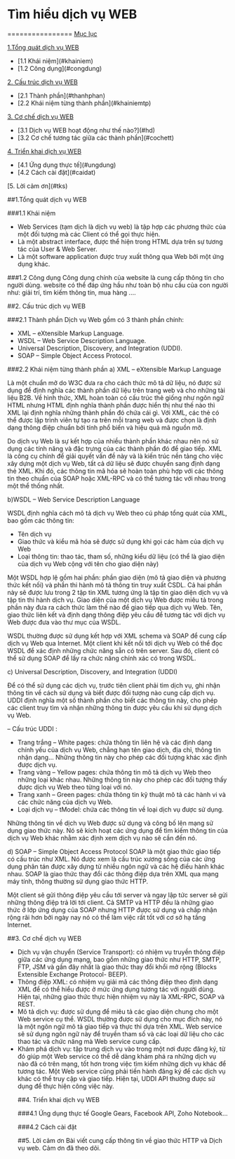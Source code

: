 # Tìm hiểu dịch vụ WEB
================
[Mục lục](#content)

[1.Tổng quát dịch vụ WEB](#tqweb)
  <ul>
  <li>[1.1 Khái niệm](#khainiem)
  <li>[1.2 Công dụng](#congdung)
  </ul>

[2. Cấu trúc dịch vụ WEB](#cautruc)
  <ul>
  <li>[2.1 Thành phần](#thanhphan)
  <li>[2.2 Khái niệm từng thành phần](#khainiemtp)
  </ul>

[3. Cơ chế dịch vụ WEB](#coche)
  <ul>
  <li>[3.1 Dịch vụ WEB hoạt động như thế nào?](#hd)
  <li>[3.2 Cơ chế tương tác giữa các thành phần](#cochett)
  </ul>

[4. Triển khai dịch vụ WEB](#trienkhai)
  <ul>
  <li>[4.1 Ứng dụng thực tế](#ungdung)
  <li>[4.2 Cách cài đặt](#caidat)
  </ul>
[5. Lời cảm ơn](#tks)

<a name="tqweb"></a>
##1.Tổng quát dịch vụ WEB


<a name="khainiem"></a>
###1.1 Khái niệm
<ul>
<li>Web Services (tạm dịch là dịch vụ web) là tập hợp các phương thức của một đối tượng mà các Client có thể gọi thực hiện.</li> 
<li>Là một abstract interface, được thể hiện trong HTML dựa trên sự tương tác của User & Web Server.</li>
<li>Là một software application được truy xuất thông qua Web bởi một ứng dụng khác.</li>
</ul>

<a name="congdung"></a>
###1.2 Công dụng
Công dụng chính của website là cung cấp thông tin cho người dùng. website có thể đáp ứng hầu như toàn bộ nhu cầu của con người như: giải trí, tìm kiếm thông tin, mua hàng ....

<a name="cautruc"></a>
##2. Cấu trúc dịch vụ WEB

<a name="thanhphan"></a>
###2.1 Thành phần
Dịch vụ Web gồm có 3 thành phần chính:
<ul>
<li>XML – eXtensible Markup Language.</li>
<li>WSDL – Web Service Description Language.</li>
<li>Universal Description, Discovery, and Integration (UDDI).</li>
<li>SOAP – Simple Object Access Protocol.</li>
</ul>

<a name="khainiemtp"></a>
###2.2 Khái niệm từng thành phần
a) XML – eXtensible Markup Language

Là một chuẩn mở do W3C đưa ra cho cách thức mô tả dữ liệu, nó được sử dụng để định nghĩa các thành phần dữ liệu trên trang web và cho những tài liệu B2B. Về hình thức, XML hoàn toàn có cấu trúc thẻ giống như ngôn ngữ HTML nhưng HTML định nghĩa thành phần được hiển thị như thế nào thì XML lại định nghĩa những thành phần đó chứa cái gì. Với XML, các thẻ có thể được lập trình viên tự tạo ra trên mỗi trang web và được chọn là định dạng thông điệp chuẩn bởi tính phổ biến và hiệu quả mã nguồn mở.

Do dịch vụ Web là sự kết hợp của nhiều thành phần khác nhau nên nó sử dụng các tính năng và đặc trưng của các thành phần đó để giao tiếp. XML là công cụ chính để giải quyết vấn đề này và là kiến trúc nền tảng cho việc xây dựng một dịch vụ Web, tất cả dữ liệu sẽ được chuyển sang định dạng thẻ XML. Khi đó, các thông tin mã hóa sẽ hoàn toàn phù hợp với các thông tin theo chuẩn của SOAP hoặc XML-RPC và có thể tương tác với nhau trong một thể thống nhất.

b)WSDL – Web Service Description Language

WSDL định nghĩa cách mô tả dịch vụ Web theo cú pháp tổng quát của XML, bao gồm các thông tin:
<ul>
<li>Tên dịch vụ</li>
<li>Giao thức và kiểu mã hóa sẽ được sử dụng khi gọi các hàm của dịch vụ Web</li>
<li>Loại thông tin: thao tác, tham số, những kiểu dữ liệu (có thể là giao diện của dịch vụ Web cộng với tên cho giao diện này)</li>
</ul>

Một WSDL hợp lệ gồm hai phần: phần giao diện (mô tả giao diện và phương thức kết nối) và phần thi hành mô tả thông tin truy xuất CSDL. Cả hai phần này sẽ được lưu trong 2 tập tin XML tương ứng là tập tin giao diện dịch vụ và tập tin thi hành dịch vụ. Giao diện của một dịch vụ Web được miêu tả trong phần này đưa ra cách thức làm thế nào để giao tiếp qua dịch vụ Web. Tên, giao thức liên kết và định dạng thông điệp yêu cầu để tương tác với dịch vụ Web được đưa vào thư mục của WSDL.

WSDL thường được sử dụng kết hợp với XML schema và SOAP để cung cấp dịch vụ Web qua Internet. Một client khi kết nối tới dịch vụ Web có thể đọc WSDL để xác định những chức năng sẵn có trên server. Sau đó, client có thể sử dụng SOAP để lấy ra chức năng chính xác có trong WSDL.

c) Universal Description, Discovery, and Integration (UDDI)

Để có thể sử dụng các dịch vụ, trước tiên client phải tìm dịch vụ, ghi nhận thông tin về cách sử dụng và biết được đối tượng nào cung cấp dịch vụ. UDDI định nghĩa một số thành phần cho biết các thông tin này, cho phép các client truy tìm và nhận những thông tin được yêu cầu khi sử dụng dịch vụ Web.

– Cấu trúc UDDI :
+ Trang trắng – White pages: chứa thông tin liên hệ và các định dạng chính yếu của dịch vụ Web, chẳng hạn tên giao dịch, địa chỉ, thông tin nhận dạng… Những thông tin này cho phép các đối tượng khác xác định được dịch vụ.
+ Trang vàng – Yellow pages: chứa thông tin mô tả dịch vụ Web theo những loại khác nhau. Những thông tin này cho phép các đối tượng thấy được dịch vụ Web theo từng loại với nó.
+ Trang xanh – Green pages: chứa thông tin kỹ thuật mô tả các hành vi và các chức năng của dịch vụ Web.
+ Loại dịch vụ – tModel:  chứa các thông tin về loại dịch vụ được sử dụng.

Những thông tin về dịch vụ Web được sử dụng và công bố lên mạng sử dụng giao thức này. Nó sẽ kích hoạt các ứng dụng để tìm kiếm thông tin của dịch vụ Web khác nhằm xác định xem dịch vụ nào sẽ cần đến nó.

d) SOAP – Simple Object Access Protocol
SOAP là một giao thức giao tiếp có cấu trúc như XML. Nó được xem là cấu trúc xương sống của các ứng dụng phân tán được xây dựng từ nhiều ngôn ngữ và các hệ điều hành khác nhau. SOAP là giao thức thay đổi các thông điệp dựa trên XML qua mạng máy tính, thông thường sử dụng giao thức HTTP.

Một client sẽ gửi thông điệp yêu cầu tới server và ngay lập tức server sẽ gửi những thông điệp trả lời tới client. Cả SMTP và HTTP đều là những giao thức ở lớp ứng dụng của SOAP nhưng HTTP được sử dụng và chấp nhận rộng rãi hơn bởi ngày nay nó có thể làm việc rất tốt với cơ sở hạ tầng Internet.

<a name="coche"></a>
##3. Cơ chế dịch vụ WEB
<ul>
<li>Dịch vụ vận chuyển (Service Transport): có nhiệm vụ truyền thông điệp giữa các ứng dụng mạng, bao gồm những giao thức như HTTP, SMTP, FTP, JSM và gần đây nhất là giao thức thay đổi khổi mở rộng (Blocks Extensible Exchange Protocol- BEEP).</li>
<li>Thông điệp XML: có nhiệm vụ giải mã các thông điệp theo định dạng XML để có thể hiểu được ở mức ứng dụng tương tác với người dùng. Hiện tại, những giao thức thực hiện nhiệm vụ này là XML-RPC, SOAP và REST.</li>
<li>Mô tả dịch vụ: được sử dụng để miêu tả các giao diện chung cho một Web service cụ thể. WSDL thường được sử dụng cho mục đích này, nó là một ngôn ngữ mô tả giao tiếp và thực thi dựa trên XML. Web service sẽ sử dụng ngôn ngữ này để truyền tham số và các loại dữ liệu cho các thao tác và chức năng mà Web service cung cấp.</li>
<li>Khám phá dịch vụ: tập trung dịch vụ vào trong một nơi được đăng ký, từ đó giúp một Web service có thể dễ dàng khám phá ra những dịch vụ nào đã có trên mạng, tốt hơn trong việc tìm kiếm những dịch vụ khác để tương tác. Một Web service cũng phải tiến hành đăng ký để các dịch vụ khác có thể truy cập và giao tiếp. Hiện tại, UDDI API thường được sử dụng để thực hiện công việc này.</li>

<a name="trienkhai"></a>
##4. Triển khai dịch vụ WEB


<a name="ungdung"></a>
###4.1 Ứng dụng thực tế
Google Gears, Facebook API, Zoho Notebook...

<a name="caidat"></a>
###4.2 Cách cài đặt


<a name="tks"></a>
##5. Lời cảm ơn
Bài viết cung cấp thông tin về giao thức HTTP và Dịch vụ web. Cảm ơn đã theo dõi.
